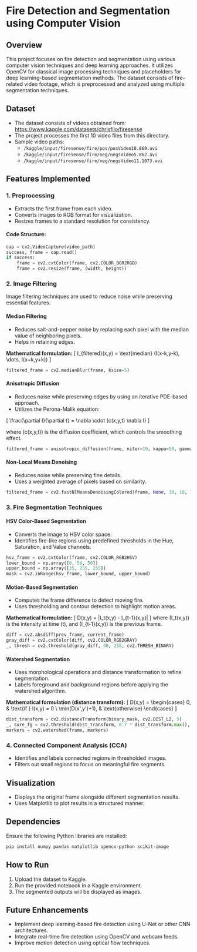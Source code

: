 # Fire Detection and Segmentation using Computer Vision

## Overview
This project focuses on fire detection and segmentation using various computer vision techniques and deep learning approaches. It utilizes OpenCV for classical image processing techniques and placeholders for deep learning-based segmentation methods. The dataset consists of fire-related video footage, which is preprocessed and analyzed using multiple segmentation techniques.

## Dataset
- The dataset consists of videos obtained from: https://www.kaggle.com/datasets/chrisfilo/firesense 
- The project processes the first 10 video files from this directory.
- Sample video paths:
  - `/kaggle/input/firesense/fire/pos/posVideo10.869.avi`
  - `/kaggle/input/firesense/fire/neg/negsVideo5.862.avi`
  - `/kaggle/input/firesense/fire/neg/negsVideo11.1073.avi`

## Features Implemented

### 1. Preprocessing
- Extracts the first frame from each video.
- Converts images to RGB format for visualization.
- Resizes frames to a standard resolution for consistency.

#### Code Structure:
```python
cap = cv2.VideoCapture(video_path)
success, frame = cap.read()
if success:
    frame = cv2.cvtColor(frame, cv2.COLOR_BGR2RGB)
    frame = cv2.resize(frame, (width, height))
```

### 2. Image Filtering
Image filtering techniques are used to reduce noise while preserving essential features.

#### **Median Filtering**
- Reduces salt-and-pepper noise by replacing each pixel with the median value of neighboring pixels.
- Helps in retaining edges.

**Mathematical formulation:**
\[
I_{filtered}(x,y) = \text{median} (I(x-k,y-k), \dots, I(x+k,y+k))
\]

```python
filtered_frame = cv2.medianBlur(frame, ksize=5)
```

#### **Anisotropic Diffusion**
- Reduces noise while preserving edges by using an iterative PDE-based approach.
- Utilizes the Perona-Malik equation:

\[
\frac{\partial I}{\partial t} = \nabla \cdot (c(x,y,t) \nabla I)
\]

where \(c(x,y,t)\) is the diffusion coefficient, which controls the smoothing effect.

```python
filtered_frame = anisotropic_diffusion(frame, niter=10, kappa=50, gamma=0.1)
```

#### **Non-Local Means Denoising**
- Reduces noise while preserving fine details.
- Uses a weighted average of pixels based on similarity.

```python
filtered_frame = cv2.fastNlMeansDenoisingColored(frame, None, 10, 10, 7, 21)
```

### 3. Fire Segmentation Techniques

#### **HSV Color-Based Segmentation**
- Converts the image to HSV color space.
- Identifies fire-like regions using predefined thresholds in the Hue, Saturation, and Value channels.

```python
hsv_frame = cv2.cvtColor(frame, cv2.COLOR_RGB2HSV)
lower_bound = np.array([0, 50, 50])
upper_bound = np.array([35, 255, 255])
mask = cv2.inRange(hsv_frame, lower_bound, upper_bound)
```

#### **Motion-Based Segmentation**
- Computes the frame difference to detect moving fire.
- Uses thresholding and contour detection to highlight motion areas.

**Mathematical formulation:**
\[
D(x,y) = |I_t(x,y) - I_{t-1}(x,y)|
\]
where \(I_t(x,y)\) is the intensity at time \(t\), and \(I_{t-1}(x,y)\) is the previous frame.

```python
diff = cv2.absdiff(prev_frame, current_frame)
gray_diff = cv2.cvtColor(diff, cv2.COLOR_RGB2GRAY)
_, thresh = cv2.threshold(gray_diff, 30, 255, cv2.THRESH_BINARY)
```

#### **Watershed Segmentation**
- Uses morphological operations and distance transformation to refine segmentation.
- Labels foreground and background regions before applying the watershed algorithm.

**Mathematical formulation (distance transform):**
\[
D(x,y) =
\begin{cases}
    0, & \text{if } I(x,y) = 0 \\
    \min(D(x',y')+1), & \text{otherwise}
\end{cases}
\]

```python
dist_transform = cv2.distanceTransform(binary_mask, cv2.DIST_L2, 5)
_, sure_fg = cv2.threshold(dist_transform, 0.7 * dist_transform.max(), 255, 0)
markers = cv2.watershed(frame, markers)
```


### 4. Connected Component Analysis (CCA)
- Identifies and labels connected regions in thresholded images.
- Filters out small regions to focus on meaningful fire segments.

## Visualization
- Displays the original frame alongside different segmentation results.
- Uses Matplotlib to plot results in a structured manner.

## Dependencies
Ensure the following Python libraries are installed:
```bash
pip install numpy pandas matplotlib opencv-python scikit-image
```

## How to Run
1. Upload the dataset to Kaggle.
2. Run the provided notebook in a Kaggle environment.
3. The segmented outputs will be displayed as images.

## Future Enhancements
- Implement deep learning-based fire detection using U-Net or other CNN architectures.
- Integrate real-time fire detection using OpenCV and webcam feeds.
- Improve motion detection using optical flow techniques.


